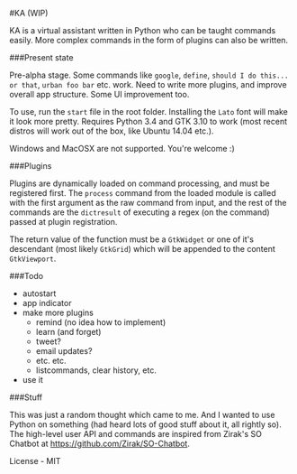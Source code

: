 #KA (WIP)

KA is a virtual assistant written in Python who can be taught commands easily. More complex commands in the form of plugins can also be written.

###Present state

Pre-alpha stage. Some commands like `google`, `define`, `should I do this... or that`, `urban foo bar` etc. work. Need to write more plugins, and improve overall app structure. Some UI improvement too.

To use, run the `start` file in the root folder. Installing the `Lato` font will make it look more pretty. Requires Python 3.4 and GTK 3.10 to work (most recent distros will work out of the box, like Ubuntu 14.04 etc.).

Windows and MacOSX are not supported. You're welcome :)

###Plugins

Plugins are dynamically loaded on command processing, and must be registered first. The `process` command from the loaded module is called with the first argument as the raw command from input, and the rest of the commands are the `dictresult` of executing a regex (on the command) passed at plugin registration.

The return value of the function must be a `GtkWidget` or one of it's descendant (most likely `GtkGrid`) which will be appended to the content `GtkViewport`.

###Todo

- autostart
- app indicator
- make more plugins 
	- remind (no idea how to implement)
	- learn (and forget)
	- tweet?
	- email updates?
	- etc. etc.
	- listcommands, clear history, etc.
- use it

###Stuff

This was just a random thought which came to me. And I wanted to use Python on something (had heard lots of good stuff about it, all rightly so). The high-level user API and commands are inspired from Zirak's SO Chatbot at https://github.com/Zirak/SO-Chatbot.

License - MIT
